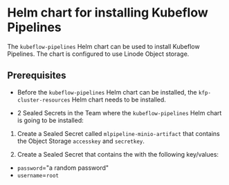 # Helm chart for installing Kubeflow Pipelines

The `kubeflow-pipelines` Helm chart can be used to install Kubeflow Pipelines. The chart is configured to use Linode Object storage.

## Prerequisites

- Before the `kubeflow-pipelines` Helm chart can be installed, the `kfp-cluster-resources` Helm chart needs to be installed.

- 2 Sealed Secrets in the Team where the `kubeflow-pipelines` Helm chart is going to be installed:

1. Create a Sealed Secret called `mlpipeline-minio-artifact` that contains the Object Storage `accesskey` and `secretkey`.

2. Create a Sealed Secret that contains the with the following key/values:

- `password`="a random password"
- `username`=`root`